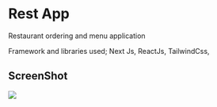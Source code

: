 <h1> Rest App </h1>

Restaurant ordering and menu application

Framework and libraries used; Next Js, ReactJs, TailwindCss,

<h2> ScreenShot </h2>

![](1.gif)
